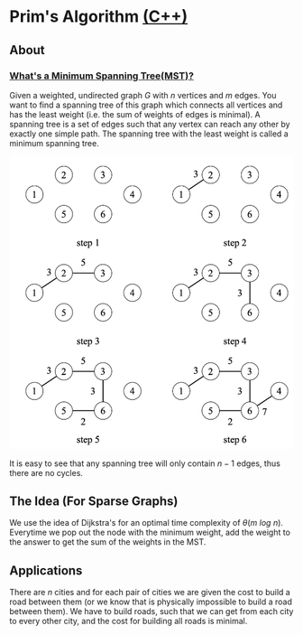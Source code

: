 # Prim's Algorithm [(C++)](./prim.cpp)

## About

### **[What's a Minimum Spanning Tree(MST)?](https://en.wikipedia.org/wiki/Minimum_spanning_tree)**

Given a weighted, undirected graph $G$ with $n$ vertices and $m$ edges. You want to find a spanning tree of this graph which connects all vertices and has the least weight (i.e. the sum of weights of edges is minimal). A spanning tree is a set of edges such that any vertex can reach any other by exactly one simple path. The spanning tree with the least weight is called a minimum spanning tree.

![Steps](../images/prims_steps.png)

It is easy to see that any spanning tree will only contain $n - 1$ edges, thus there are no cycles.

## The Idea (For Sparse Graphs)

We use the idea of Dijkstra's for an optimal time complexity of $\theta(m \ log \ n)$. Everytime we pop out the node with the minimum weight, add the weight to the answer to get the sum of the weights in the MST.

## Applications

There are $n$ cities and for each pair of cities we are given the cost to build a road between them (or we know that is physically impossible to build a road between them). We have to build roads, such that we can get from each city to every other city, and the cost for building all roads is minimal.
